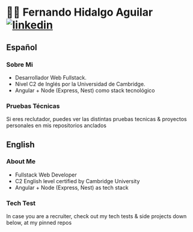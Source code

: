 # 👨‍💻 Fernando Hidalgo Aguilar [![linkedin](https://img.shields.io/badge/linkedin-0A66C2?style=for-the-badge&logo=linkedin&logoColor=white)](https://www.linkedin.com/in/fernando-hidalgo-aguilar-047)

## Español
### Sobre Mi
- Desarrollador Web Fullstack.
- Nivel C2 de Inglés por la Universidad de Cambridge.
- Angular + Node (Express, Nest) como stack tecnológico

### Pruebas Técnicas
Si eres reclutador, puedes ver las distintas pruebas tecnicas & proyectos personales en mis repositorios anclados

## English
### About Me
- Fullstack Web Developer
- C2 English level certified by Cambridge University
- Angular + Node (Express, Nest) as tech stack

### Tech Test
In case you are a recruiter, check out my tech tests & side projects down below, at my pinned repos
